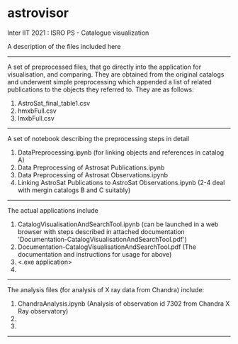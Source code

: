 # astrovisor
Inter IIT 2021 : ISRO PS - Catalogue visualization


A description of the files included here

-----------------------------------------------------------------------------------------------------------------------------------------------------------------------------------
A set of preprocessed files, that go directly into the application for visualisation, and comparing. They are obtained from the original catalogs and underwent simple preprocessing which appended a list of related publications to the objects they referred to. They are as follows:
1. AstroSat_final_table1.csv
2. hmxbFull.csv
3. lmxbFull.csv
-----------------------------------------------------------------------------------------------------------------------------------------------------------------------------------
A set of notebook describing the preprocessing steps in detail
1. DataPreprocessing.ipynb (for linking objects and references in catalog A)
2. Data Preprocessing of Astrosat Publications.ipynb
3. Data Preprocessing of Astrosat Observations.ipynb
4. Linking AstroSat Publications to AstroSat Observations.ipynb
(2-4 deal with mergin catalogs B and C suitably)
-----------------------------------------------------------------------------------------------------------------------------------------------------------------------------------
The actual applications include
1. CatalogVisualisationAndSearchTool.ipynb (can be launched in a web browser with steps described in attached documentation 'Documentation-CatalogVisualisationAndSearchTool.pdf')
2. Documentation-CatalogVisualisationAndSearchTool.pdf (The documentation and instructions for usage for above)
3. <.exe application>
4. <Documentation for the same>
-----------------------------------------------------------------------------------------------------------------------------------------------------------------------------------
The analysis files (for analysis of X ray data from Chandra) include:
1. ChandraAnalysis.ipynb (Analysis of observation id 7302 from Chandra X Ray observatory)
2. <Devashish>
3. <Analysis report>
-----------------------------------------------------------------------------------------------------------------------------------------------------------------------------------
